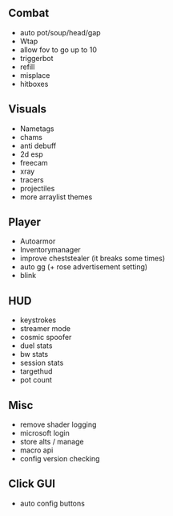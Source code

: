 ## Combat
- auto pot/soup/head/gap
- Wtap
- allow fov to go up to 10
- triggerbot
- refill
- misplace
- hitboxes

## Visuals
- Nametags
- chams
- anti debuff  
- 2d esp
- freecam
- xray
- tracers
- projectiles
- more arraylist themes

## Player
- Autoarmor
- Inventorymanager  
- improve cheststealer (it breaks some times)
- auto gg (+ rose advertisement setting)
- blink

## HUD
- keystrokes
- streamer mode
- cosmic spoofer
- duel stats
- bw stats
- session stats
- targethud
- pot count

## Misc
- remove shader logging
- microsoft login
- store alts / manage
- macro api
- config version checking

## Click GUI
- auto config buttons

